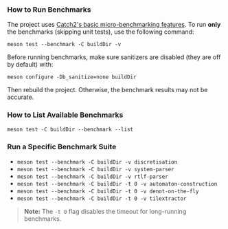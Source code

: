 ### How to Run Benchmarks
The project uses [Catch2's basic micro-benchmarking features](https://github.com/catchorg/Catch2/blob/devel/docs/benchmarks.md).
To run **only** the benchmarks (skipping unit tests), use the following command:
```
meson test --benchmark -C buildDir -v
```
Before running benchmarks, make sure sanitizers are disabled (they are off by default) with:
```
meson configure -Db_sanitize=none buildDir
```
Then rebuild the project. Otherwise, the benchmark results may not be accurate.
### How to List Available Benchmarks
```
meson test -C buildDir --benchmark --list
```
### Run a Specific Benchmark Suite
- `meson test --benchmark -C buildDir -v discretisation`
- `meson test --benchmark -C buildDir -v system-parser`
- `meson test --benchmark -C buildDir -v rtlf-parser`
- `meson test --benchmark -C buildDir -t 0 -v automaton-construction`
- `meson test --benchmark -C buildDir -t 0 -v denot-on-the-fly`
- `meson test --benchmark -C buildDir -t 0 -v tilextractor`
> **Note:** The `-t 0` flag disables the timeout for long-running benchmarks.